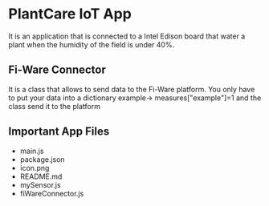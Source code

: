 PlantCare IoT App
============================
It is an application that is connected to a Intel Edison board that water a plant when the humidity of the field is under 40%.

Fi-Ware Connector
-------------------------------------------
It is a class that allows to send data to the Fi-Ware platform. You only have to put your data into a dictionary example-> measures["example"]=1 and the class send it to the platform


Important App Files
---------------------------
* main.js
* package.json
* icon.png
* README.md
* mySensor.js
* fiWareConnector.js
